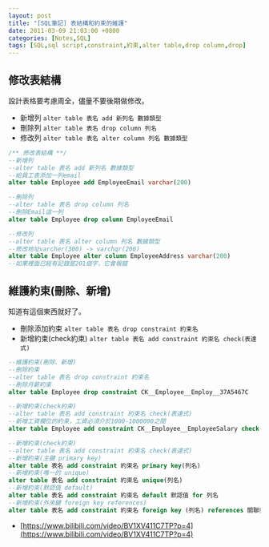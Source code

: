 ```yaml
---
layout: post
title: "[SQL筆記] 表結構和約束的維護"
date: 2011-03-09 21:03:00 +0800
categories: [Notes,SQL]
tags: [SQL,sql script,constraint,約束,alter table,drop column,drop]
---
```


## 修改表結構
設計表格要考慮周全，儘量不要後期做修改。

- 新增列
`alter table 表名 add 新列名 數據類型`  
- 刪除列
`alter table 表名 drop column 列名` 
- 修改列
`alter table 表名 alter column 列名 數據類型`   

```sql
/** 修改表結構 **/
--新增列
--alter table 表名 add 新列名 數據類型
--給員工表添加一列email
alter table Employee add EmployeeEmail varchar(200)

--刪除列
--alter table 表名 drop column 列名
--刪除Email這一列
alter table Employee drop column EmployeeEmail

--修改列
--alter table 表名 alter column 列名 數據類型
--修改地址varcher(300) -> varchqr(200)
alter table Employee alter column EmployeeAddress varchar(200)
--如果裡面已經有記錄是201個字，它會報錯
```

## 維護約束(刪除、新增)
知道有這個東西就好了。      

- 刪除添加約束
`alter table 表名 drop constraint 約束名`   
- 新增約束(check約束)
`alter table 表名 add constraint 約束名 check(表達式)`  


```sql
--維護約束(刪除、新增)
--刪除約束
--alter table 表名 drop constraint 約束名
--刪除月薪約束
alter table Employee drop constraint CK__Employee__Employ__37A5467C

--新增約束(check約束)
--alter table 表名 add constraint 約束名 check(表達式)
--新增工資欄位的約束，工資必須介於1000-1000000之間
alter table Employee add constraint CK__Employee__EmployeeSalary check(EmployeeSalary>=1000 and EmployeeSalary<=1000000)

--新增約束(check約束)
--alter table 表名 add constraint 約束名 check(表達式)
--新增約束(主鍵 primary key)
alter table 表名 add constraint 約束名 primary key(列名)
--新增約束(唯一的 unique)
alter table 表名 add constraint 約束名 unique(列名)
--新增約束(默認值 default)
alter table 表名 add constraint 約束名 default 默認值 for 列名
--新增約束(外來鍵 foreign key references)
alter table 表名 add constraint 約束名 foreign key (列名) references 關聯表名(列名(主鍵))
```

- [https://www.bilibili.com/video/BV1XV411C7TP?p=4](https://www.bilibili.com/video/BV1XV411C7TP?p=4)
